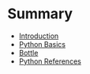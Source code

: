 # Summary

* [Introduction](README.md)
* [Python Basics](python-basics.md)
* [Bottle](bottle.md)
* [Python References](python-references.md)

